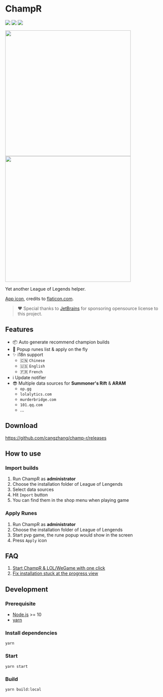 # ChampR

[![](https://img.shields.io/github/v/release/cangzhang/champ-r?label=LATEST%20VERSION&style=for-the-badge)](https://github.com/cangzhang/champ-r/releases/latest)
[![](https://img.shields.io/github/downloads/cangzhang/champ-r/total?style=for-the-badge)](https://github.com/cangzhang/champ-r/releases)
[![](https://img.shields.io/github/workflow/status/cangzhang/champ-r/release?style=for-the-badge&color=65C0A3)](https://github.com/cangzhang/champ-r/actions)

<img src="https://user-images.githubusercontent.com/1357073/119595829-bc218680-be10-11eb-8e06-cb47902a7d11.png" height="400" /> <img src="https://user-images.githubusercontent.com/1357073/119310086-da1ca900-bca1-11eb-9d1e-73cae2b36c0c.png" height="400" />

Yet another League of Legends helper.

[App icon](https://www.flaticon.com/free-icon/dog_2767976), credits to [flaticon.com](https://www.flaticon.com/).

> ❤️ Special thanks to [JetBrains](https://www.jetbrains.com/?from=champ-r) for sponsoring opensource license to this project.

## Features

- 📦 Auto generate recommend champion builds
- 🎉 Popup runes list & apply on the fly
- ✨ i18n support
    - 🇨🇳 `Chinese`
    - 🇺🇸 `English`
    - 🇫🇷 `French`
- ℹ️ Update notifier
- 😎 Multiple data sources for **Summoner's Rift** & **ARAM**
  - `op.gg`
  - `lolalytics.com`
  - `murderbridge.com`
  - `101.qq.com`
  - ...

## Download

https://github.com/cangzhang/champ-r/releases

## How to use

### Import builds

1. Run ChampR as **administrator**
1. Choose the installation folder of League of Lengends
1. Select data sources
1. Hit `Import` button
1. You can find them in the shop menu when playing game

### Apply Runes

1. Run ChampR as **administrator**
1. Choose the installation folder of League of Lengends
1. Start pvp game, the rune popup would show in the screen
1. Press `Apply` icon

## FAQ

1. [Start ChampR & LOL/WeGame with one click](https://github.com/cangzhang/champ-r/issues/63)
1. [Fix installation stuck at the progress view](https://github.com/cangzhang/champ-r/issues/64)

## Development

### Prerequisite

- [Node.js](https://nodejs.org/en/) >= 10
- [yarn](https://classic.yarnpkg.com/lang/en/)

### Install dependencies

```console
yarn
```

### Start

```console
yarn start
```

### Build

```console
yarn build:local
```
